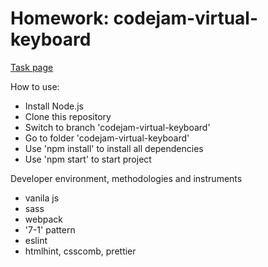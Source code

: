 # Homework: codejam-virtual-keyboard

[Task page](https://github.com/rolling-scopes-school/tasks/blob/master/tasks/codejam-virtual-keyboard.md)

How to use:

- Install Node.js
- Clone this repository
- Switch to branch 'codejam-virtual-keyboard'
- Go to folder 'codejam-virtual-keyboard'
- Use 'npm install' to install all dependencies
- Use 'npm start' to start project

Developer environment, methodologies and instruments

- vanila js
- sass
- webpack
- '7-1' pattern
- eslint
- htmlhint, csscomb, prettier
